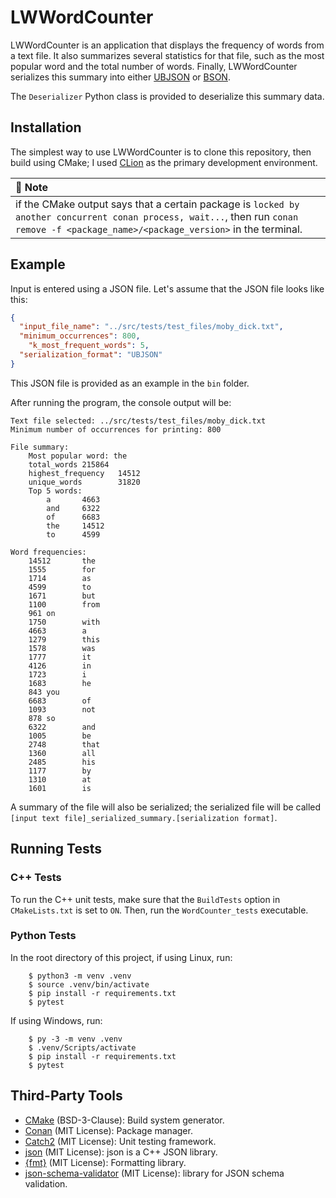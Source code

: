 # LWWordCounter

LWWordCounter is an application that displays the frequency of words from a text file. It also
summarizes several statistics for that file, such as the most popular word and the total number of
words. Finally, LWWordCounter serializes this summary into either [UBJSON](https://ubjson.org/) or
[BSON](https://bsonspec.org/).

The `Deserializer` Python class is provided to deserialize this summary data.

## Installation

The simplest way to use LWWordCounter is to clone this repository, then build using CMake; I used
[CLion](https://www.jetbrains.com/clion/) as the primary development environment.


| :memo: Note                                                                                                                                                                            |
|:---------------------------------------------------------------------------------------------------------------------------------------------------------------------------------------|
| if the CMake output says that a certain package is `locked by another concurrent conan process, wait...`, then run `conan remove -f <package_name>/<package_version>` in the terminal. |


## Example

Input is entered using a JSON file. Let's assume that the JSON file looks like this:

```json
{
  "input_file_name": "../src/tests/test_files/moby_dick.txt",
  "minimum_occurrences": 800,
    "k_most_frequent_words": 5,
  "serialization_format": "UBJSON"
}
```

This JSON file is provided as an example in the `bin` folder.

After running the program, the console output will be:

```text
Text file selected: ../src/tests/test_files/moby_dick.txt
Minimum number of occurrences for printing: 800

File summary:
    Most popular word: the
    total_words 215864
    highest_frequency   14512
    unique_words        31820
    Top 5 words:
        a       4663
        and     6322
        of      6683
        the     14512
        to      4599

Word frequencies:
    14512       the
    1555        for
    1714        as
    4599        to
    1671        but
    1100        from
    961 on
    1750        with
    4663        a
    1279        this
    1578        was
    1777        it
    4126        in
    1723        i
    1683        he
    843 you
    6683        of
    1093        not
    878 so
    6322        and
    1005        be
    2748        that
    1360        all
    2485        his
    1177        by
    1310        at
    1601        is
```

A summary of the file will also be serialized; the serialized file will be called
`[input text file]_serialized_summary.[serialization format]`.


## Running Tests

### C++ Tests

To run the C++ unit tests, make sure that the `BuildTests` option in `CMakeLists.txt` is set to
`ON`. Then, run the `WordCounter_tests` executable.


### Python Tests

In the root directory of this project, if using Linux, run:

```
    $ python3 -m venv .venv
    $ source .venv/bin/activate
    $ pip install -r requirements.txt
    $ pytest
```

If using Windows, run:

```
    $ py -3 -m venv .venv
    $ .venv/Scripts/activate
    $ pip install -r requirements.txt
    $ pytest
```

## Third-Party Tools
- [CMake](https://cmake.org/) (BSD-3-Clause): Build system generator.
- [Conan](https://conan.io/) (MIT License): Package manager.
- [Catch2](https://github.com/catchorg/Catch2/tree/v2.x) (MIT License): Unit testing framework.
- [json](https://github.com/nlohmann/json) (MIT License): json is a C++ JSON library.
- [{fmt}](https://github.com/fmtlib/fmt) (MIT License): Formatting library.
- [json-schema-validator](https://github.com/pboettch/json-schema-validator) (MIT License): library for JSON schema validation.
